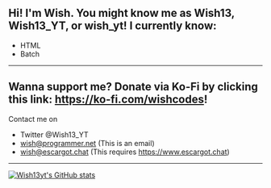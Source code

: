 Hi!
I'm Wish. You might know me as Wish13, Wish13_YT, or wish_yt!
I currently know:
--------------------
- HTML
- Batch
--------------------
Wanna support me?
Donate via Ko-Fi by clicking this link: https://ko-fi.com/wishcodes!
----------------------------------------------------------------------
Contact me on 
- Twitter @Wish13_YT
- wish@programmer.net (This is an email)
- wish@escargot.chat (This requires https://www.escargot.chat)
-------------------------------------------------------------------------
[![Wish13yt's GitHub stats](https://github-readme-stats.vercel.app/api?username=wish13yt)](https://github.com/anuraghazra/github-readme-stats)
